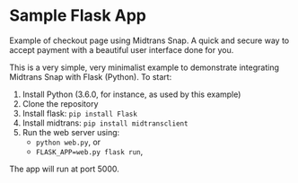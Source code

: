 # Sample Flask App

Example of checkout page using Midtrans Snap. A quick and secure way to accept
payment with a beautiful user interface done for you.

This is a very simple, very minimalist example to demonstrate integrating
Midtrans Snap with Flask (Python). To start:

1. Install Python (3.6.0, for instance, as used by this example)
2. Clone the repository
3. Install flask: `pip install Flask`
4. Install midtrans: `pip install midtransclient`
5. Run the web server using:
	- `python web.py`, or
	- `FLASK_APP=web.py flask run`,

The app will run at port 5000.